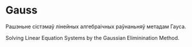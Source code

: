 # Gauss
Рашэньне сістэмаў лінейных алгебраічных раўнаньняў метадам Гауса.

Solving Linear Equation Systems by the Gaussian Eliminination Method.
